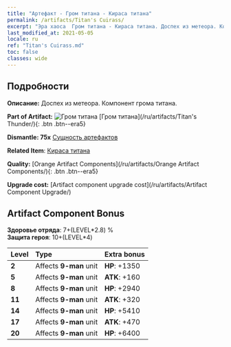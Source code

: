 ```yaml
---
title: "Артефакт - Гром титана - Кираса титана"
permalink: /artifacts/Titan's Cuirass/
excerpt: "Эра хаоса  Гром титана - Кираса титана. Доспех из метеора. Компонент грома титана."
last_modified_at: 2021-05-05
locale: ru
ref: "Titan's Cuirass.md"
toc: false
classes: wide
---
```




## Подробности

 **Описание:** Доспех из метеора. Компонент грома титана.

 **Part of Artifact:** ![Гром титана](/images/t/icon_artifact_42.png) [Гром титана](/ru/artifacts/Titan's Thunder/){: .btn .btn--era5}

 **Dismantle: 75x** [Сущность артефактов](/ItemsRU/con_905/)

 **Related Item**: [Кираса титана](/ItemsRU/art_159/)

 **Quality:** [Orange Artifact Components](/ru/artifacts/Orange Artifact Components/){: .btn .btn--era5}

 **Upgrade cost:** [Artifact component upgrade cost](/ru/artifacts/Artifact Component Upgrade/)

## Artifact Component Bonus

  **Здоровье отряда**: 7+(LEVEL\*2.8) %<br/>**Защита героя**: 10+(LEVEL\*4)

  |  Level  | Type |    Extra bonus  | 
  |:--------|:-----|:----------------| 
  | **2** | Affects **9-man** unit | **HP**: +1350 | 
  | **5** | Affects **9-man** unit | **ATK**: +160 | 
  | **8** | Affects **9-man** unit | **HP**: +2940 | 
  | **11** | Affects **9-man** unit | **ATK**: +320 | 
  | **14** | Affects **9-man** unit | **HP**: +5410 | 
  | **17** | Affects **9-man** unit | **ATK**: +470 | 
  | **20** | Affects **9-man** unit | **HP**: +6400 | 
